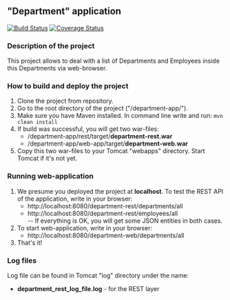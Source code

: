 ## "Department" application
[![Build Status](https://travis-ci.org/dimitrius-brest/department-app.svg?branch=master)](https://travis-ci.org/dimitrius-brest/department-app)
[![Coverage Status](https://coveralls.io/repos/github/dimitrius-brest/department-app/badge.svg)](https://coveralls.io/github/dimitrius-brest/department-app)

### Description of the project
This project allows to deal with a list of Departments and Employees inside this Departments via web-browser. 

### How to build and deploy the project
1. Clone the project from repository.
2. Go to the root directory of the project ("/department-app/").
3. Make sure you have Maven installed. In command line write and run: `mvn clean install`
4. If build was successful, you will get two war-files:
   * /department-app/rest/target/**department-rest.war**
   * /department-app/web-app/target/**department-web.war**
5. Copy this two war-files to your Tomcat "webapps" directory. Start Tomcat if it's not yet.

### Running web-application
1. We presume you deployed the project at **localhost**. To test the REST API of the application, write in your browser:
   * http://localhost:8080/department-rest/departments/all
   * http://localhost:8080/department-rest/employees/all
<br>-- If everything is OK, you will get some JSON entities in both cases.
2. To start web-application, write in your browser:
   * http://localhost:8080/department-web/departments/all
3. That's it!

### Log files
Log file can be found in Tomcat "log" directory under the name:
* **department_rest_log_file.log** - for the REST layer
